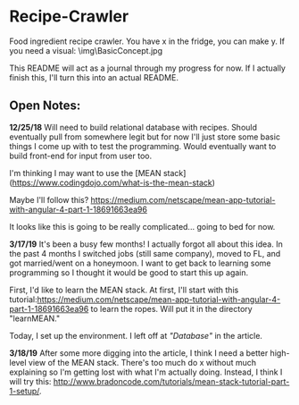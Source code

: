 # **Recipe-Crawler**
Food ingredient recipe crawler. You have x in the fridge, you can make y.
If you need a visual: \img\BasicConcept.jpg

This README will act as a journal through my progress for now. If I actually finish this, I'll turn this into an actual README.

## Open Notes:
**12/25/18**
Will need to build relational database with recipes. Should eventually pull from somewhere legit but for now I'll just store some basic things I come up with to test the programming. Would eventually want to build front-end for input from user too.

I'm thinking I may want to use the [MEAN stack] (https://www.codingdojo.com/what-is-the-mean-stack)

Maybe I'll follow this? https://medium.com/netscape/mean-app-tutorial-with-angular-4-part-1-18691663ea96

It looks like this is going to be really complicated... going to bed for now.

**3/17/19**
It's been a busy few months! I actually forgot all about this idea. In the past 4 months I switched jobs (still same company), moved to FL, and got married/went on a honeymoon. I want to get back to learning some programming so I thought it would be good to start this up again.

First, I'd like to learn the MEAN stack. At first, I'll start with this tutorial:https://medium.com/netscape/mean-app-tutorial-with-angular-4-part-1-18691663ea96 to learn the ropes. Will put it in the directory "learnMEAN."

Today, I set up the environment. I left off at *"Database"* in the article.

**3/18/19**
After some more digging into the article, I think I need a better high-level view of the MEAN stack. There's too much do x without much explaining so I'm getting lost with what I'm actually doing. Instead, I think I will try this: http://www.bradoncode.com/tutorials/mean-stack-tutorial-part-1-setup/.


